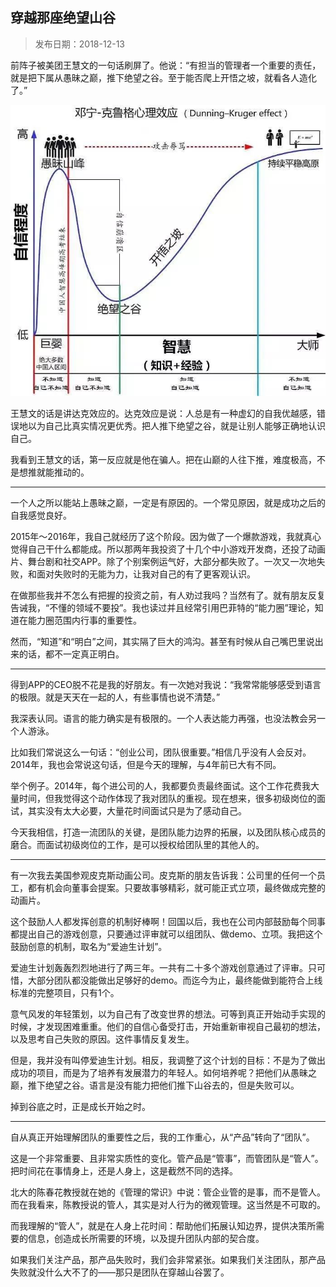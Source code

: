 ## 穿越那座绝望山谷

> 发布日期：2018-12-13

前阵子被美团王慧文的一句话刷屏了。他说：“有担当的管理者一个重要的责任，就是把下属从愚昧之巅，推下绝望之谷。至于能否爬上开悟之坡，就看各人造化了。”

![](images/42-1.jpg)


王慧文的话是讲达克效应的。达克效应是说：人总是有一种虚幻的自我优越感，错误地以为自己比真实情况更优秀。把人推下绝望之谷，就是让别人能够正确地认识自己。

我看到王慧文的话，第一反应就是他在骗人。把在山巅的人往下推，难度极高，不是想推就能推动的。

---

一个人之所以能站上愚昧之巅，一定是有原因的。一个常见原因，就是成功之后的自我感觉良好。

2015年～2016年，我自己就经历了这个阶段。因为做了一个爆款游戏，我就真心觉得自己干什么都能成。所以那两年我投资了十几个中小游戏开发商，还投了动画片、舞台剧和社交APP。除了个别案例运气好，大部分都失败了。一次又一次地失败，和面对失败时的无能为力，让我对自己的有了更客观认识。

在做那些我并不怎么有把握的投资之前，有人劝过我吗？当然有了。就有朋友反复告诫我，“不懂的领域不要投”。我也读过并且经常引用巴菲特的“能力圈”理论，知道在能力圈范围内行事的重要性。

然而，“知道”和“明白”之间，其实隔了巨大的鸿沟。甚至有时候从自己嘴巴里说出来的话，都不一定真正明白。

---

得到APP的CEO脱不花是我的好朋友。有一次她对我说：“我常常能够感受到语言的极限。就是天天在一起的人，有些事情也说不清楚。”

我深表认同。语言的能力确实是有极限的。一个人表达能力再强，也没法教会另一个人游泳。

比如我们常说这么一句话：“创业公司，团队很重要。”相信几乎没有人会反对。2014年，我也会常说这句话，但是今天的理解，与4年前已大有不同。

举个例子。2014年，每个进公司的人，我都要负责最终面试。这个工作花费我大量时间，但我觉得这个动作体现了我对团队的重视。现在想来，很多初级岗位的面试，其实没有太大必要，大量花时间面试只是为了感动自己。

今天我相信，打造一流团队的关键，是团队能力边界的拓展，以及团队核心成员的磨合。而面试初级岗位的工作，是可以授权给团队里的其他人的。

---

有一次我去美国参观皮克斯动画公司。皮克斯的朋友告诉我：公司里的任何一个员工，都有机会向董事会提案。只要故事够精彩，就可能正式立项，最终做成完整的动画片。

这个鼓励人人都发挥创意的机制好棒啊！回国以后，我也在公司内部鼓励每个同事都提出自己的游戏创意，只要通过评审就可以组团队、做demo、立项。我把这个鼓励创意的机制，取名为“爱迪生计划”。

爱迪生计划轰轰烈烈地进行了两三年。一共有二十多个游戏创意通过了评审。只可惜，大部分团队都没能做出足够好的demo。而迄今为止，最终能做到能符合上线标准的完整项目，只有1个。

意气风发的年轻策划，以为自己有了改变世界的想法。可等到真正开始动手实现的时候，才发现困难重重。他们的自信心备受打击，开始重新审视自己最初的想法，以及思考自己失败的原因。这件事情反复发生。

但是，我并没有叫停爱迪生计划。相反，我调整了这个计划的目标：不是为了做出成功的项目，而是为了培养有发展潜力的年轻人。如何培养呢？把他们从愚昧之巅，推下绝望之谷。语言是没有能力把他们推下山谷去的，但是失败可以。

掉到谷底之时，正是成长开始之时。

---

自从真正开始理解团队的重要性之后，我的工作重心，从“产品”转向了“团队”。

这是一个非常重要、且非常实质性的变化。管产品是“管事”，而管团队是“管人”。把时间花在事情身上，还是人身上，这是截然不同的选择。

北大的陈春花教授就在她的《管理的常识》中说：管企业管的是事，而不是管人。而在我看来，陈教授说的管人，其实是对人行为的微观管理。这当然是不可取的。

而我理解的“管人”，就是在人身上花时间：帮助他们拓展认知边界，提供决策所需要的信息，创造成长所需要的环境，以及提升团队内部的契合度。

如果我们关注产品，那产品失败时，我们会非常紧张。如果我们关注团队，那产品失败就没什么大不了的——那只是团队在穿越山谷罢了。